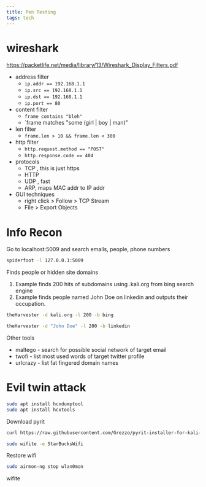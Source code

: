 ```yaml
---
title: Pen Testing
tags: tech
---
```


# wireshark


https://packetlife.net/media/library/13/Wireshark_Display_Filters.pdf

* address filter
  * `ip.addr == 192.168.1.1`
  * `ip.src == 192.168.1.1`
  * `ip.dst == 192.168.1.1`
  * `ip.port == 80`
* content filter
  * `frame contains "bleh"`
  * `frame matches "some (girl | boy | man)"
* len filter
  * `frame.len > 10 && frame.len < 300`
* http filter
  * `http.request.method == "POST"`
  * `http.response.code == 404`
* protocols
  * TCP , this is just https
  * HTTP
  * UDP , fast
  * ARP, maps MAC addr to IP addr
* GUI techniques
  * right click > Follow > TCP Stream
  * File > Export Objects 

# Info Recon

Go to localhost:5009 and search emails, people, phone numbers
```bash
spiderfoot -l 127.0.0.1:5009
```


Finds people or hidden site domains  
1. Example finds 200 hits of subdomains using <something>.kali.org from bing search engine
2. Example finds people named John Doe on linkedin and outputs their occupation.
```bash
theHarvester -d kali.org -l 200 -b bing

theHarvester -d "John Doe" -l 200 -b linkedin
```



Other tools

* maltego - search for possible social network of target email
* twofi - list most used words of target twitter profile
* urlcrazy - list fat fingered domain names 


# Evil twin attack

```bash
sudo apt install hcxdumptool
sudo apt install hcxtools
```

Download pyrit

```bash
curl https://raw.githubusercontent.com/Grezzo/pyrit-installer-for-kali-rolling/main/install-pyrit-kali-rolling-2021-1.sh | bash

```

```bash
sudo wifite -e StarBucksWifi
```

Restore wifi

```bash
sudo airmon-ng stop wlan0mon
```
wifite